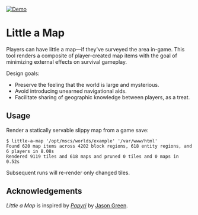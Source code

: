[![Demo][demo-badge]][demo]

# Little a Map

Players can have little a map—if they've surveyed the area in-game. This tool
renders a composite of player-created map items with the goal of minimizing external
effects on survival gameplay.

Design goals:

- Preserve the feeling that the world is large and mysterious.
- Avoid introducing unearned navigational aids.
- Facilitate sharing of geographic knowledge between players, as a treat.

## Usage

Render a statically servable slippy map from a game save:

```console
$ little-a-map '/opt/mscs/worlds/example' '/var/www/html'
Found 620 map items across 4202 block regions, 618 entity regions, and 6 players in 8.08s
Rendered 9119 tiles and 618 maps and pruned 0 tiles and 0 maps in 0.52s
```

Subsequent runs will re-render only changed tiles.

## Acknowledgements

_Little a Map_ is inspired by _[Papyri]_ by [Jason Green].

[demo]: https://andrewkvalheim.codeberg.page/little-a-map/
[demo-badge]: https://img.shields.io/badge/dynamic/json?color=green&label=demo&query=%24.version&url=https%3A%2F%2Fandrewkvalheim.codeberg.page%2Flittle-a-map%2Fbadge.json
[jason green]: https://jason.green.io/
[papyri]: https://github.com/jason-green-io/papyri
